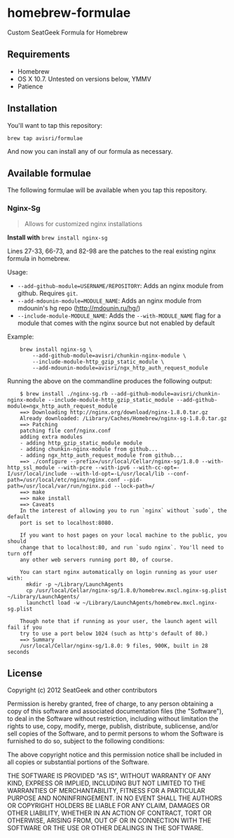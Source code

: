 # homebrew-formulae

Custom SeatGeek Formula for Homebrew

## Requirements

- Homebrew
- OS X 10.7. Untested on versions below, YMMV
- Patience

## Installation


You'll want to tap this repository:

    brew tap avisri/formulae

And now you can install any of our formula as necessary.


## Available formulae

The following formulae will be available when you tap this repository.

### Nginx-Sg

> Allows for customized nginx installations

**Install with** `brew install nginx-sg`

Lines 27-33, 66-73, and 82-98 are the patches to the real existing nginx formula in homebrew.

Usage:

* `--add-github-module=USERNAME/REPOSITORY`: Adds an nginx module from github. Requires `git`.
* `--add-mdounin-module=MODULE_NAME`: Adds an nginx module from mdounin's hg repo (http://mdounin.ru/hg/)
* `--include-module-MODULE_NAME`: Adds the `--with-MODULE_NAME` flag for a module that comes with the nginx source but not enabled by default

Example:

		brew install nginx-sg \
			--add-github-module=avisri/chunkin-nginx-module \
			--include-module-http_gzip_static_module \
			--add-mdounin-module=avisri/ngx_http_auth_request_module

Running the above on the commandline produces the following output:

		$ brew install ./nginx-sg.rb --add-github-module=avisri/chunkin-nginx-module --include-module-http_gzip_static_module --add-github-module=ngx_http_auth_request_module
		==> Downloading http://nginx.org/download/nginx-1.8.0.tar.gz
		Already downloaded: /Library/Caches/Homebrew/nginx-sg-1.8.0.tar.gz
		==> Patching
		patching file conf/nginx.conf
		adding extra modules
		- adding http_gzip_static_module module
		- adding chunkin-nginx-module from github...
		- adding ngx_http_auth_request_module from github...
		==> ./configure --prefix=/usr/local/Cellar/nginx-sg/1.8.0 --with-http_ssl_module --with-pcre --with-ipv6 --with-cc-opt=-I/usr/local/include --with-ld-opt=-L/usr/local/lib --conf-path=/usr/local/etc/nginx/nginx.conf --pid-path=/usr/local/var/run/nginx.pid --lock-path=/
		==> make
		==> make install
		==> Caveats
		In the interest of allowing you to run `nginx` without `sudo`, the default
		port is set to localhost:8080.

		If you want to host pages on your local machine to the public, you should
		change that to localhost:80, and run `sudo nginx`. You'll need to turn off
		any other web servers running port 80, of course.

		You can start nginx automatically on login running as your user with:
		  mkdir -p ~/Library/LaunchAgents
		  cp /usr/local/Cellar/nginx-sg/1.8.0/homebrew.mxcl.nginx-sg.plist ~/Library/LaunchAgents/
		  launchctl load -w ~/Library/LaunchAgents/homebrew.mxcl.nginx-sg.plist

		Though note that if running as your user, the launch agent will fail if you
		try to use a port below 1024 (such as http's default of 80.)
		==> Summary
		/usr/local/Cellar/nginx-sg/1.8.0: 9 files, 900K, built in 28 seconds


## License

Copyright (c) 2012 SeatGeek and other contributors

Permission is hereby granted, free of charge, to any person obtaining a copy
of this software and associated documentation files (the "Software"), to deal
in the Software without restriction, including without limitation the rights
to use, copy, modify, merge, publish, distribute, sublicense, and/or sell
copies of the Software, and to permit persons to whom the Software is
furnished to do so, subject to the following conditions:

The above copyright notice and this permission notice shall be included in
all copies or substantial portions of the Software.

THE SOFTWARE IS PROVIDED "AS IS", WITHOUT WARRANTY OF ANY KIND, EXPRESS OR
IMPLIED, INCLUDING BUT NOT LIMITED TO THE WARRANTIES OF MERCHANTABILITY,
FITNESS FOR A PARTICULAR PURPOSE AND NONINFRINGEMENT. IN NO EVENT SHALL THE
AUTHORS OR COPYRIGHT HOLDERS BE LIABLE FOR ANY CLAIM, DAMAGES OR OTHER
LIABILITY, WHETHER IN AN ACTION OF CONTRACT, TORT OR OTHERWISE, ARISING FROM,
OUT OF OR IN CONNECTION WITH THE SOFTWARE OR THE USE OR OTHER DEALINGS IN
THE SOFTWARE.

